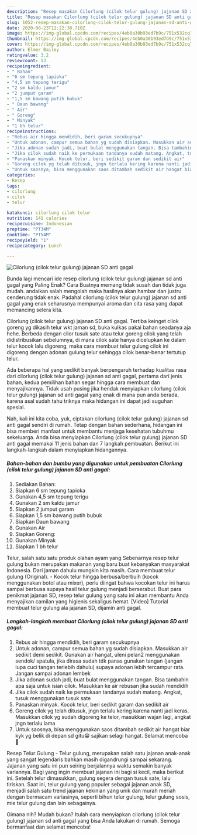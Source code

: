 ```yaml
---
description: "Resep masakan Cilorlung (cilok telur gulung) jajanan SD anti gagal | Cara Membuat Cilorlung (cilok telur gulung) jajanan SD anti gagal Yang Enak Dan Mudah"
title: "Resep masakan Cilorlung (cilok telur gulung) jajanan SD anti gagal | Cara Membuat Cilorlung (cilok telur gulung) jajanan SD anti gagal Yang Enak Dan Mudah"
slug: 1052-resep-masakan-cilorlung-cilok-telur-gulung-jajanan-sd-anti-gagal-cara-membuat-cilorlung-cilok-telur-gulung-jajanan-sd-anti-gagal-yang-enak-dan-mudah
date: 2020-08-23T12:22:38.710Z
image: https://img-global.cpcdn.com/recipes/4eb0a30b93ed7b9c/751x532cq70/cilorlung-cilok-telur-gulung-jajanan-sd-anti-gagal-foto-resep-utama.jpg
thumbnail: https://img-global.cpcdn.com/recipes/4eb0a30b93ed7b9c/751x532cq70/cilorlung-cilok-telur-gulung-jajanan-sd-anti-gagal-foto-resep-utama.jpg
cover: https://img-global.cpcdn.com/recipes/4eb0a30b93ed7b9c/751x532cq70/cilorlung-cilok-telur-gulung-jajanan-sd-anti-gagal-foto-resep-utama.jpg
author: Elmer Bailey
ratingvalue: 3.2
reviewcount: 13
recipeingredient:
- " Bahan"
- "6 sm tepung tapioka"
- "4,5 sm tepung terigu"
- "2 sm kaldu jamur"
- "2 jumput garam"
- "1,5 sm bawang putih bubuk"
- " Daun bawang"
- " Air"
- " Goreng"
- " Minyak"
- "1 bh telur"
recipeinstructions:
- "Rebus air hingga mendidih, beri garam secukupnya"
- "Untuk adonan, campur semua bahan yg sudah disiapkan. Masukkan air sedikit demi sedikit. Gunakan air hangat, uleni pelan2 menggunakan sendok/ spatula, jika dirasa sudah tdk panas gunakan tangan (jangan lupa cuci tangan terlebih dahulu) supaya adonan lebih tercampur rata. Jangan sampai adonan lembek"
- "Jika adonan sudah jadi, buat bulat menggunakan tangan. Bisa tambahin apa saja untuk isian cilok. Masukkan ke air rebusan jika sudah mendidih"
- "Jika cilok sudah naik ke permukaan tandanya sudah matang. Angkat, tusuk menggunakan tusuk sate"
- "Panaskan minyak. Kocok telur, beri sedikit garam dan sedikit air"
- "Goreng cilok yg telah ditusuk, jngn terlalu kering karena nanti jadi keras. Masukkan cilok yg sudah digoreng ke telor, masukkan wajan lagi, angkat jngn terlalu lama"
- "Untuk saosnya, bisa menggunakan saos ditambah sedikit air hangat biar kyk yg belik di depan sd gitu😁 sajikan selagi hangat. Selamat mencoba👻"
categories:
- Resep
tags:
- cilorlung
- cilok
- telur

katakunci: cilorlung cilok telur 
nutrition: 141 calories
recipecuisine: Indonesian
preptime: "PT34M"
cooktime: "PT54M"
recipeyield: "1"
recipecategory: Lunch

---
```



![Cilorlung (cilok telur gulung) jajanan SD anti gagal](https://img-global.cpcdn.com/recipes/4eb0a30b93ed7b9c/751x532cq70/cilorlung-cilok-telur-gulung-jajanan-sd-anti-gagal-foto-resep-utama.jpg)

Bunda lagi mencari ide resep cilorlung (cilok telur gulung) jajanan sd anti gagal yang Paling Enak? Cara Buatnya memang tidak susah dan tidak juga mudah. andaikan salah mengolah maka hasilnya akan hambar dan justru cenderung tidak enak. Padahal cilorlung (cilok telur gulung) jajanan sd anti gagal yang enak seharusnya mempunyai aroma dan cita rasa yang dapat memancing selera kita.

Cilorlung (cilok telur gulung) jajanan SD anti gagal. Tertiba keinget cilok goreng yg dikasih telur wkt jaman sd, buka kulkas pakai bahan seadanya aja hehe. Berbeda dengan cilor tusuk sate atau telur goreng cilok yang telah didistribusikan sebelumnya, di mana cilok sate hanya dicelupkan ke dalam telur kocok lalu digoreng, maka cara membuat telur gulung cilok ini digoreng dengan adonan gulung telur sehingga cilok benar-benar tertutup telur.

Ada beberapa hal yang sedikit banyak berpengaruh terhadap kualitas rasa dari cilorlung (cilok telur gulung) jajanan sd anti gagal, pertama dari jenis bahan, kedua pemilihan bahan segar hingga cara membuat dan menyajikannya. Tidak usah pusing jika hendak menyiapkan cilorlung (cilok telur gulung) jajanan sd anti gagal yang enak di mana pun anda berada, karena asal sudah tahu triknya maka hidangan ini dapat jadi suguhan spesial.


Nah, kali ini kita coba, yuk, ciptakan cilorlung (cilok telur gulung) jajanan sd anti gagal sendiri di rumah. Tetap dengan bahan sederhana, hidangan ini bisa memberi manfaat untuk membantu menjaga kesehatan tubuhmu sekeluarga. Anda bisa menyiapkan Cilorlung (cilok telur gulung) jajanan SD anti gagal memakai 11 jenis bahan dan 7 langkah pembuatan. Berikut ini langkah-langkah dalam menyiapkan hidangannya.

<!--inarticleads1-->

##### Bahan-bahan dan bumbu yang digunakan untuk pembuatan Cilorlung (cilok telur gulung) jajanan SD anti gagal:

1. Sediakan  Bahan:
1. Siapkan 6 sm tepung tapioka
1. Gunakan 4,5 sm tepung terigu
1. Gunakan 2 sm kaldu jamur
1. Siapkan 2 jumput garam
1. Siapkan 1,5 sm bawang putih bubuk
1. Siapkan  Daun bawang
1. Gunakan  Air
1. Siapkan  Goreng:
1. Gunakan  Minyak
1. Siapkan 1 bh telur


Telur, salah satu satu produk olahan ayam yang Sebenarnya resep telur gulung bukan merupakan makanan yang baru buat kebanyakan masyarakat Indonesia. Dari jaman dahulu mungkin kita masih. Cara membuat telur gulung (Original). - Kocok telur hingga berbusa/berbuih (kocok menggunakan botol atau mixer), perlu diingat bahwa kocokan telur ini harus sampai berbusa supaya hasil telur gulung menjadi berserabut. Buat para penikmat jajanan SD, resep telur gulung yang satu ini akan membantu Anda menyajikan camilan yang higienis sekaligus hemat. [Video] Tutorial membuat telur gulung ala jajanan SD, dijamin anti gagal. 

<!--inarticleads2-->

##### Langkah-langkah membuat Cilorlung (cilok telur gulung) jajanan SD anti gagal:

1. Rebus air hingga mendidih, beri garam secukupnya
1. Untuk adonan, campur semua bahan yg sudah disiapkan. Masukkan air sedikit demi sedikit. Gunakan air hangat, uleni pelan2 menggunakan sendok/ spatula, jika dirasa sudah tdk panas gunakan tangan (jangan lupa cuci tangan terlebih dahulu) supaya adonan lebih tercampur rata. Jangan sampai adonan lembek
1. Jika adonan sudah jadi, buat bulat menggunakan tangan. Bisa tambahin apa saja untuk isian cilok. Masukkan ke air rebusan jika sudah mendidih
1. Jika cilok sudah naik ke permukaan tandanya sudah matang. Angkat, tusuk menggunakan tusuk sate
1. Panaskan minyak. Kocok telur, beri sedikit garam dan sedikit air
1. Goreng cilok yg telah ditusuk, jngn terlalu kering karena nanti jadi keras. Masukkan cilok yg sudah digoreng ke telor, masukkan wajan lagi, angkat jngn terlalu lama
1. Untuk saosnya, bisa menggunakan saos ditambah sedikit air hangat biar kyk yg belik di depan sd gitu😁 sajikan selagi hangat. Selamat mencoba👻


Resep Telur Gulung - Telur gulung, merupakan salah satu jajanan anak-anak yang sangat legendaris bahkan masih digandrungi sampai sekarang. Jajanan yang satu ini pun seiring berjalannya waktu semakin banyak variannya. Bagi yang ingin membuat jajanan ini bagi si kecil, maka berikut ini. Setelah telur dimasukkan, gulung segera dengan tusuk sate, lalu tiriskan. Saat ini, telur gulung yang populer sebagai jajanan anak SD, menjadi salah satu trend jajanan kekinian yang unik dan murah meriah dengan bermacam variasinya, seperti bihun telur gulung, telur gulung sosis, mie telur gulung dan lain sebagainya. 

Gimana nih? Mudah bukan? Itulah cara menyiapkan cilorlung (cilok telur gulung) jajanan sd anti gagal yang bisa Anda lakukan di rumah. Semoga bermanfaat dan selamat mencoba!
